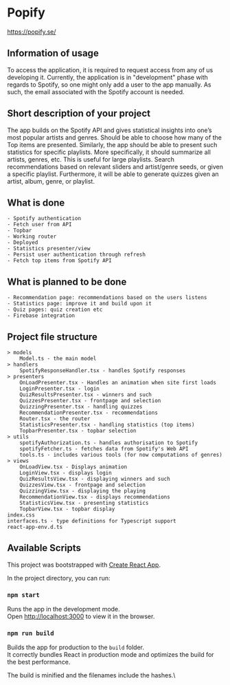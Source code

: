 # Popify

https://popify.se/

## Information of usage

To access the application, it is required to request access
from any of us developing it.
Currently, the application is in "development" phase with regards to Spotify,
so one might only add a user to the app manually.
As such, the email associated with the Spotify account is needed.

## Short description of your project

The app builds on the Spotify API and gives statistical 
insights into one’s most popular artists and genres. 
Should be able to choose how many of the Top items are 
presented. Similarly, the app should be able to present 
such statistics for specific playlists. More specifically, 
it should summarize all artists, genres, etc. This is 
useful for large playlists. Search recommendations based 
on relevant sliders and artist/genre seeds, or given a 
specific playlist. Furthermore, it will be able to generate 
quizzes given an artist, album, genre, or playlist.

## What is done

    - Spotify authentication
    - Fetch user from API
    - Topbar
    - Working router
    - Deployed
    - Statistics presenter/view
    - Persist user authentication through refresh
    - Fetch top items from Spotify API

## What is planned to be done

    - Recommendation page: recommendations based on the users listens
    - Statistics page: improve it and build upon it
    - Quiz pages: quiz creation etc
    - Firebase integration

## Project file structure

```
> models
    Model.ts - the main model
> handlers
    SpotifyResponseHandler.tsx - handles Spotify responses
> presenters
    OnLoadPresenter.tsx - Handles an animation when site first loads
    LoginPresenter.tsx - login
    QuizResultsPresenter.tsx - winners and such
    QuizzesPresenter.tsx - frontpage and selection
    QuizzingPresenter.tsx - handling quizzes
    RecommendationPresenter.tsx - recommendations
    Router.tsx - the router
    StatisticsPresenter.tsx - handling statistics (top items)
    TopbarPresenter.tsx - topbar selection
> utils
    spotifyAuthorization.ts - handles authorisation to Spotify
    spotifyFetcher.ts - fetches data from Spotify's Web API
    tools.ts - includes various tools (for now computations of genres)
> views
    OnLoadView.tsx - Displays animation
    LoginView.tsx - displays login
    QuizResultsView.tsx - displaying winners and such
    QuizzesView.tsx - frontpage and selection
    QuizzingView.tsx - displaying the playing
    RecommendationView.tsx - displays recommendations
    StatisticsView.tsx - presenting statistics
    TopbarView.tsx - topbar display
index.css
interfaces.ts - type definitions for Typescript support
react-app-env.d.ts 
```

## Available Scripts

This project was bootstrapped with [Create React App](https://github.com/facebook/create-react-app).

In the project directory, you can run:

### `npm start`

Runs the app in the development mode.\
Open [http://localhost:3000](http://localhost:3000) to view it in the browser.


### `npm run build`

Builds the app for production to the `build` folder.\
It correctly bundles React in production mode and optimizes the build for the best performance.

The build is minified and the filenames include the hashes.\
